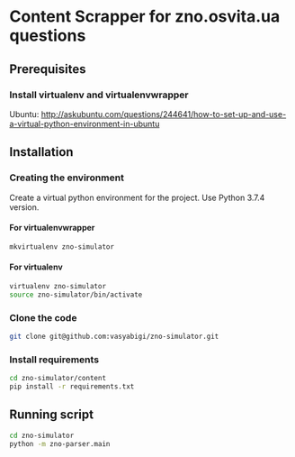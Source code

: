 Content Scrapper for zno.osvita.ua questions
==============================================

## Prerequisites ##

### Install virtualenv and virtualenvwrapper ###

Ubuntu: http://askubuntu.com/questions/244641/how-to-set-up-and-use-a-virtual-python-environment-in-ubuntu

## Installation ##

### Creating the environment ###
Create a virtual python environment for the project. Use Python 3.7.4 version.

#### For virtualenvwrapper ####
```bash
mkvirtualenv zno-simulator
```

#### For virtualenv ####
```bash
virtualenv zno-simulator
source zno-simulator/bin/activate
```

### Clone the code ###
```bash
git clone git@github.com:vasyabigi/zno-simulator.git
```

### Install requirements ###
```bash
cd zno-simulator/content
pip install -r requirements.txt
```
## Running script ##
```bash
cd zno-simulator
python -m zno-parser.main
```
